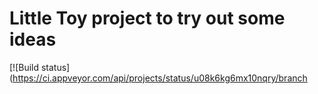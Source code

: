 Little Toy project to try out some ideas
===
[![Build status](https://ci.appveyor.com/api/projects/status/u08k6kg6mx10nqry/branch
